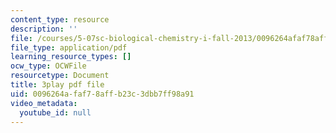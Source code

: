 ```yaml
---
content_type: resource
description: ''
file: /courses/5-07sc-biological-chemistry-i-fall-2013/0096264afaf78affb23c3dbb7ff98a91_61ZVXmh6ae0.pdf
file_type: application/pdf
learning_resource_types: []
ocw_type: OCWFile
resourcetype: Document
title: 3play pdf file
uid: 0096264a-faf7-8aff-b23c-3dbb7ff98a91
video_metadata:
  youtube_id: null
---
```

